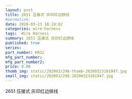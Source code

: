 ```yaml
---
layout: post
title: 2651 压接式 灰印红边排线
#permalink: 
date: 2020-03-23 18:19:02
categories: wire-harness
tags:  Wire Harness
summary: 2651 压接式 灰印红边排线
published: true 
series: 
part_number: KR32
mfg_part_number: 
mfg_part_number2: 
price: 0.00
thumb_img: static/202003/298-thumb-20200323181947.jpg
small_img: static/202003/298-20200323181947.jpg
---
```



2651 压接式 灰印红边排线